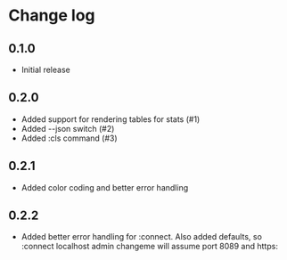 # Change log

## 0.1.0
* Initial release

## 0.2.0
* Added support for rendering tables for stats (#1)
* Added --json switch (#2)
* Added :cls command (#3)

## 0.2.1
* Added color coding and better error handling

## 0.2.2
* Added better error handling for :connect. Also added defaults, so :connect localhost admin changeme will assume port 8089 and https:
